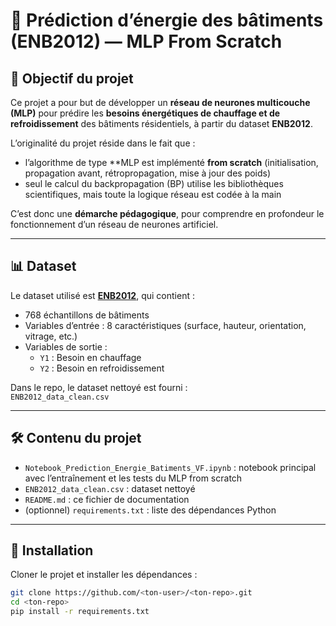 # 🏢 Prédiction d’énergie des bâtiments (ENB2012) — MLP From Scratch

## 🎯 Objectif du projet
Ce projet a pour but de développer un **réseau de neurones multicouche (MLP)** pour prédire les **besoins énergétiques de chauffage et de refroidissement** des bâtiments résidentiels, à partir du dataset **ENB2012**.

L’originalité du projet réside dans le fait que :
- l’algorithme de type **MLP est implémenté **from scratch** (initialisation, propagation avant, rétropropagation, mise à jour des poids)  
- seul le calcul du backpropagation (BP) utilise les bibliothèques scientifiques, mais toute la logique réseau est codée à la main  

C’est donc une **démarche pédagogique**, pour comprendre en profondeur le fonctionnement d’un réseau de neurones artificiel.

---

## 📊 Dataset
Le dataset utilisé est **[ENB2012](https://archive.ics.uci.edu/ml/datasets/energy+efficiency)**, qui contient :
- 768 échantillons de bâtiments
- Variables d’entrée : 8 caractéristiques (surface, hauteur, orientation, vitrage, etc.)
- Variables de sortie : 
  - `Y1` : Besoin en chauffage  
  - `Y2` : Besoin en refroidissement  

Dans le repo, le dataset nettoyé est fourni :  
`ENB2012_data_clean.csv`

---

## 🛠️ Contenu du projet
- `Notebook_Prediction_Energie_Batiments_VF.ipynb` : notebook principal avec l’entraînement et les tests du MLP from scratch  
- `ENB2012_data_clean.csv` : dataset nettoyé  
- `README.md` : ce fichier de documentation  
- (optionnel) `requirements.txt` : liste des dépendances Python

---

## 🚀 Installation
Cloner le projet et installer les dépendances :
```bash
git clone https://github.com/<ton-user>/<ton-repo>.git
cd <ton-repo>
pip install -r requirements.txt
